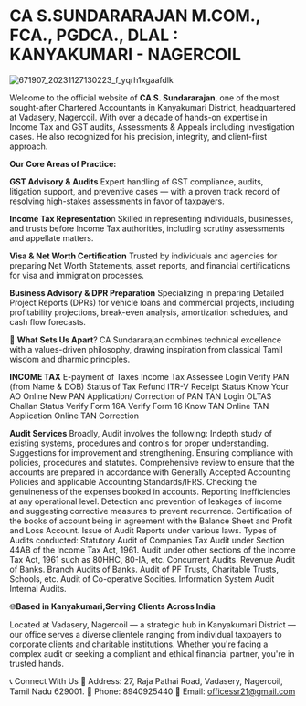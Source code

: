# CA S.SUNDARARAJAN M.COM., FCA., PGDCA., DLAL : KANYAKUMARI - NAGERCOIL
![671907_20231127130223_f_yqrh1xgaafdlk](https://github.com/user-attachments/assets/5fc9a387-d1f2-44bd-9233-69c967c311fb)
 
 Welcome to the official website of **CA S. Sundararajan**, one of the most sought-after Chartered Accountants in Kanyakumari District, headquartered at Vadasery, Nagercoil. With over a decade of hands-on expertise in Income Tax and GST audits, Assessments & Appeals including investigation cases. He also recognized for his precision, integrity, and client-first approach.

  
**Our Core Areas of Practice:**


**GST Advisory & Audits** Expert handling of GST compliance, audits, litigation support, and preventive cases — with a proven track record of resolving high-stakes assessments in favor of taxpayers.

**Income Tax Representatio**n Skilled in representing individuals, businesses, and trusts before Income Tax authorities, including scrutiny assessments and appellate matters.

**Visa & Net Worth Certification** Trusted by individuals and agencies for preparing Net Worth Statements, asset reports, and financial certifications for visa and immigration processes.

**Business Advisory & DPR Preparation** Specializing in preparing Detailed Project Reports (DPRs) for vehicle loans and commercial projects, including profitability projections, break-even analysis, amortization schedules, and cash flow forecasts.

🧭 **What Sets Us Apart**? CA Sundararajan combines technical excellence with a values-driven philosophy, drawing inspiration from classical Tamil wisdom and dharmic principles.


**INCOME TAX**
E-payment of Taxes
Income Tax Assessee Login
Verify PAN (from Name & DOB)
Status of Tax Refund
ITR-V Receipt Status
Know Your AO
Online New PAN Application/ Correction of PAN
TAN Login
OLTAS Challan Status
Verify Form 16A
Verify Form 16
Know TAN
Online TAN Application
Online TAN Correction

**Audit Services**
Broadly, Audit involves the following:
Indepth study of existing systems, procedures and controls for proper understanding. Suggestions for improvement and strengthening.
Ensuring compliance with policies, procedures and statutes.
Comprehensive review to ensure that the accounts are prepared in accordance with Generally Accepted Accounting Policies and applicable Accounting Standards/IFRS.
Checking the genuineness of the expenses booked in accounts.
Reporting inefficiencies at any operational level.
Detection and prevention of leakages of income and suggesting corrective measures to prevent recurrence.
Certification of the books of account being in agreement with the Balance Sheet and Profit and Loss Account.
Issue of Audit Reports under various laws.
Types of Audits conducted:
Statutory Audit of Companies
Tax Audit under Section 44AB of the Income Tax Act, 1961.
Audit under other sections of the Income Tax Act, 1961 such as 80HHC, 80-IA, etc.
Concurrent Audits.
Revenue Audit of Banks.
Branch Audits of Banks.
Audit of PF Trusts, Charitable Trusts, Schools, etc.
Audit of Co-operative Socities.
Information System Audit
Internal Audits.

🌐**Based in Kanyakumari,Serving Clients Across India**

Located at Vadasery, Nagercoil — a strategic hub in Kanyakumari District — our office serves a diverse clientele ranging from individual taxpayers to corporate clients and charitable institutions. Whether you're facing a complex audit or seeking a compliant and ethical financial partner, you're in trusted hands.

📞 Connect With Us 🏢 Address: 27, Raja Pathai Road, Vadasery, Nagercoil, Tamil Nadu 629001. 📱 Phone: 8940925440 📧 Email: officessr21@gmail.com


